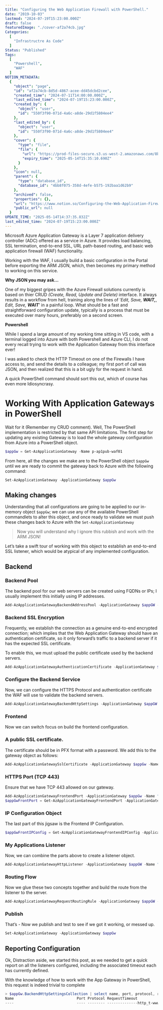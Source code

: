 ```yaml
---
title: "Configuring the Web Application Firewall with PowerShell."
date: "2019-10-03"
lastmod: "2024-07-19T15:23:00.000Z"
draft: false
featuredImage: "./cover-af2a74cb.jpg"
Categories:
  [
    "Infrastructre As Code"
  ]
Status: "Published"
Tags:
  [
    "Powershell",
    "WAF"
  ]
NOTION_METADATA:
  {
    "object": "page",
    "id": "af2a74cb-8d5d-4867-acee-dd45dcbd2cee",
    "created_time": "2024-07-11T14:00:00.000Z",
    "last_edited_time": "2024-07-19T15:23:00.000Z",
    "created_by": {
      "object": "user",
      "id": "550f3f90-071d-4a6c-a8de-29d1f5804ee4"
    },
    "last_edited_by": {
      "object": "user",
      "id": "550f3f90-071d-4a6c-a8de-29d1f5804ee4"
    },
    "cover": {
      "type": "file",
      "file": {
        "url": "https://prod-files-secure.s3.us-west-2.amazonaws.com/8bc3c4f0-c291-4309-a955-a5876c66b3de/e56b5926-2ff1-4a3a-bffb-b80fbfe228bf/banner.png?X-Amz-Algorithm=AWS4-HMAC-SHA256&X-Amz-Content-Sha256=UNSIGNED-PAYLOAD&X-Amz-Credential=ASIAZI2LB466UXSKFPNB%2F20250514%2Fus-west-2%2Fs3%2Faws4_request&X-Amz-Date=20250514T143510Z&X-Amz-Expires=3600&X-Amz-Security-Token=IQoJb3JpZ2luX2VjEF4aCXVzLXdlc3QtMiJIMEYCIQDx5XfXUW7Cs54HNZZkEHFpFbZlv24weKEXpFXomO4%2F8AIhAJ1L9WyLf46%2B4agk%2Ff%2B%2BvlDNpJTeI3DgUEOYanjUG6JdKv8DCBcQABoMNjM3NDIzMTgzODA1Igwts1QFaUsqFGq7R5sq3AMJ%2F62AugFt4k5ocFo9dMlQi6Hv0Y2uJXwMCNJ%2BwaeGvwbstlU%2BtFJvpFneH8tjP57a72js2PzDYXoYG9v02g2DbE7hlR8QHcTeQq5rfRcFFSeyHRKdEF9fbFD%2Fr8IELMcvvevXSO5HsWERoZw64nvmyGyUEiI1KYx8i06x%2BV86VQLYNaFlKLFcsW%2BjAXY6ktLt6X7lNVc4nLvEsVAAE5zY2Xik3Ub9uJ2MGQ6ydm8KrDFtbCUEdgVhMjl9JedN1Vukt255BOWfSEVqQ9nVNvE2wzcVFG%2BPqwaSoW0POEspt%2BfT1jMQg5dWDqwOFo742%2BcqnUhHzgwVEgsPdwWqC%2BXy%2Fu4Gtx2qUYtkR5Ka0K58v%2FWv7P%2BblUPJixOeXhOznnR3288HAGgpoWnYV15WplQiI0eQ5sjNMC%2BcywDpvNpLhKbo5GxkIr0ZxUeKNQJULDr9i3zv52iX1QpqVq98ecmKiCjQ4K5qHyssAGDYkYyHlQr7mTTaBx74ArkXqt%2BxJWX7DObei%2BXkPKcTCCGpY94Pylrxet44oz62ycW1ZlkSWksXEIMFxV31TdsC%2FfyNe5B%2FA8ez4DM0oRgWdpfS9EiMHW2P%2Bt3vwHpwR5P7SPVunHFmxoRhUY97HJHrLzD%2FupLBBjqkAUoMNn2Db060301O%2F2Hgh6tlKDn7i5%2BCbqRfTbG7Ouxh%2F3BWJAfqPNPyl%2Bhr4TLDmRPihpYBc2OC6pzStkvROyGPcRjeFylhxqd7KJrWVd3iDo6b9TpLqv1MgDGaZMfwOsI%2FvVjvn%2FI0Dxo6xVpg6yWKLgU7F5R9vLtSy%2Bd9yI2qO0Ws6l2m7OF01EDBDnGWJrwSj1XGrsjk3m5ga9xgd7hX5u0X&X-Amz-Signature=99b0c5d92d08592ff5e762fb721e91d9726d62124a33e7933db4a6eb8ce6c5f2&X-Amz-SignedHeaders=host&x-id=GetObject",
        "expiry_time": "2025-05-14T15:35:10.690Z"
      }
    },
    "icon": null,
    "parent": {
      "type": "database_id",
      "database_id": "4bb8f075-358d-4efe-b575-192baa1d62b9"
    },
    "archived": false,
    "properties": {},
    "url": "https://www.notion.so/Configuring-the-Web-Application-Firewall-with-PowerShell-af2a74cb8d5d4867aceedd45dcbd2cee",
    "public_url": null
  }
UPDATE_TIME: "2025-05-14T14:37:35.832Z"
last_edited_time: "2024-07-19T15:23:00.000Z"
---
```


Microsoft Azure Application Gateway is a Layer 7 application delivery controller (ADC) offered as a service in Azure. It provides load balancing, SSL termination, end-to-end SSL, URL path-based routing, and basic web application firewall (WAF) functionality.

Working with the WAF, I usually build a basic configuration in the Portal before exporting the ARM JSON, which, then becomes my primary method to working on this service.

**Why JSON you may ask…**

  One of my biggest gripes with the Azure Firewall solutions currently is based on thier CRUD *(Create, Read, Update and Delete)* interface. It always results in a workflow from hell, training along the lines of ‘*Edit, Save,* ***WAIT,***, *Edit, Save,* ***WAIT***’ in a painful loop. What should be a fast and straightforward configuration update, typically is a process that must be executed over many hours, preferably on a second screen.
  
  **Powershell**

  While I spend a large amount of my working time sitting in VS code, with a terminal logged into Azure with both Powershell and Azure CLI, I do not every recall trying to work with the Application Gateway from this interface ever!
  
  I was asked to check the HTTP Timeout on one of the Firewalls I have access to, and send the details to a colleague; my first port of call was JSON, and then realized that this is a bit ugly for the request in hand.

A quick PowerShell command should sort this out, which of course has even more Idiosyncrasy.

# Working With Application Gateways in PowerShell

Wait for it (Remember my CRUD comment). Well, The PowerShell implementation is restricted by that same API limitations. The first step for updating any existing Gateway is to load the whole gateway configuration from Azure into a PowerShell object.

```powershell
$appGw = Get-AzApplicationGateway -Name p-ap1pub-waf01
```

From here, all the changes we make are to the PowerShell object `$appGw` until we are ready to commit the gateway back to Azure with the following command:

```powershell
Set-AzApplicationGateway -ApplicationGateway $appGw
```

## Making changes

Understanding that all configurations are going to be applied to our in-memory object `$appGw`; we can use any of the available PowerShell commandlets to alter this object, and once ready to validate we must push these changes back to Azure with the `Set-AzApplicationGateway`

> Now you will understand why I ignore this rubbish and work with the ARM JSON!

Let’s take a swift tour of working with this object to establish an end-to-end SSL listener, which would be atypical of any implemented configuration.

## Backend

### Backend Pool

The backend pool for our web servers can be created using FQDNs or IPs; I usually implement this initially using IP addresses.

```powershell
Add-AzApplicationGatewayBackendAddressPool -ApplicationGateway $appGW -Name "AppPool" -BackendIPAddresses "192.168.####101", "192.168.1.102"$appGwBackPool = Get-AzApplicationGatewayBackendAddressPool -ApplicationGateway $appGW -Name "AppPool"
```

### Backend SSL Encryption

Frequently, we establish the connection as a genuine end-to-end encrypted connection; which implies that the Web Application Gateway should have an authentication certificate, so it only forward’s traffic to a backend server if it has the expected SSL certificate.

To enable this, we must upload the public certificate used by the backend servers.

```powershell
Add-AzApplicationGatewayAuthenticationCertificate -ApplicationGateway $appGW -Name "AppPoolPublicCert" -CertificateFile ".\myAppPublicCertifcate.cer"$appGwBackPoolCert = Get-AzureRmApplicationGatewayAuthenticationCertificate -ApplicationGateway $appGW -Name "AppPoolPublicCert"
```

### Configure the Backend Service

Now, we can configure the HTTPS Protocol and authentication certificate the WAF will use to validate the backend servers.

```powershell
Add-AzApplicationGatewayBackendHttpSettings -ApplicationGateway $appGW -Name "AppPoolHTTPS" -Port 443 -Protocol Https -CookieBasedAffinity Enabled -AuthenticationCertificates $appGwBackPoolCert$appGwBackPoolHTTPS = Get-AzureRmApplicationGatewayBackendHttpSettings -ApplicationGateway $AppGW -Name "AppPoolHTTPS"
```

### Frontend

Now we can switch focus on build the frontend configuration.

### A public SSL certificate.

The certificate should be in PFX format with a password. We add this to the gateway object as follows:

```powershell
Add-AzApplicationGatewaySslCertificate -ApplicationGateway $appGw -Name "FrontCert" -CertificateFile ".\myExternalFacingCertWithPrivateKey.pfx" -Password "myP@ssw0rd!"$appGwFrontCert = Get-AzApplicationGatewaySslCertificate -ApplicationGateway $appGW -Name "FrontCert"
```

### HTTPS Port (TCP 443)

Ensure that we have TCP 443 allowed on our gateway.

```powershell
Add-AzApplicationGatewayFrontendPort -ApplicationGateway $appGw -Name "FrontHTTPS" -Port “443”
$appGwFrontPort = Get-AzApplicationGatewayFrontendPort -ApplicationGateway $appGw -Name "FrontHTTPS"
```

### IP Configuration Object

The last part of this jigsaw is the Frontend IP Configuration.

```powershell
$appGwFrontIPConfig = Get-AzApplicationGatewayFrontendIPConfig -ApplicationGateway $AppGw -Name "FrontIP"
```

### My Applications Listener

Now, we can combine the parts above to create a listener object.

```powershell
Add-AzApplicationGatewayHttpListener -ApplicationGateway $appGW -Name "appListener" -Protocol Https -FrontendIPConfiguration $appGwFrontIPConfig -FrontendPort $appGwFrontPort -HostName "fqdn.myapp.site" -RequireServerNameIndication true -SslCertificate $AppGwFrontCert$appGwListener = Get-AzureRmApplicationGatewayHttpListener -ApplicationGateway $appGW -Name "appListener"
```

### Routing Flow

Now we glue these two concepts together and build the route from the listener to the server.

```powershell
Add-AzApplicationGatewayRequestRoutingRule -ApplicationGateway $appGW -Name "AppRule" -RuleType basic -BackendHttpSettings $appGwBackPoolHTTPS -HttpListener $appGwListener -BackendAddressPool $appGwBackPool
```

### Publish

That’s - Now we publish and test to see if we got it working, or messed up.

```powershell
Set-AzApplicationGateway -ApplicationGateway $appGw
```

## Reporting Configuration

Ok, Distraction aside, we started this post, as we needed to get a quick report on all the listeners configured, including the associated timeout each has currently defined.

With the knowledge of how to work with the App Gateway in PowerShell, this request is indeed trivial to complete

```powershell
> $appGw.BackendHttpSettingsCollection | select name, port, protocol, requesttimeout
Name                             Port Protocol RequestTimeout
----                             ---- -------- --------------http_t-www.mysite.com              80 Http                 20https_t-www.mysite.com            443 Https                20
```

